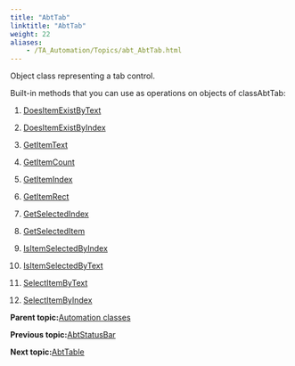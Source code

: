```yaml
--- 
title: "AbtTab"
linktitle: "AbtTab"
weight: 22
aliases: 
    - /TA_Automation/Topics/abt_AbtTab.html
---
```


Object class representing a tab control.

Built-in methods that you can use as operations on objects of classAbtTab:

1.  [DoesItemExistByText](/TA_Automation/Topics/abt_DoesItemExist_11.html)  

2.  [DoesItemExistByIndex](/TA_Automation/Topics/abt_DoesItemExist_12.html)  

3.  [GetItemText](/TA_Automation/Topics/abt_GetItemText_11.html)  

4.  [GetItemCount](/TA_Automation/Topics/abt_GetItemCount_11.html)  

5.  [GetItemIndex](/TA_Automation/Topics/abt_GetItemIndex_11.html)  

6.  [GetItemRect](/TA_Automation/Topics/abt_GetItemRect_11.html)  

7.  [GetSelectedIndex](/TA_Automation/Topics/abt_GetSelectedIndex_11.html)  

8.  [GetSelectedItem](/TA_Automation/Topics/abt_GetSelectedItem_11.html)  

9.  [IsItemSelectedByIndex](/TA_Automation/Topics/abt_IsItemSelected_11.html)  

10. [IsItemSelectedByText](/TA_Automation/Topics/abt_IsItemSelected_12.html)  

11. [SelectItemByText](/TA_Automation/Topics/abt_SelectItem_11.html)  

12. [SelectItemByIndex](/TA_Automation/Topics/abt_SelectItem_12.html)  


**Parent topic:**[Automation classes](/TA_Automation/Topics/abt_methods_abt.html)

**Previous topic:**[AbtStatusBar](/TA_Automation/Topics/abt_AbtStatusBar.html)

**Next topic:**[AbtTable](/TA_Automation/Topics/abt_AbtTable.html)

